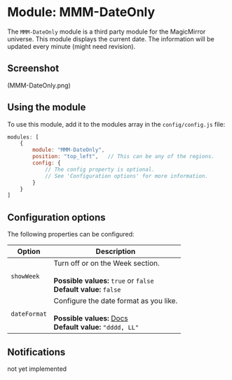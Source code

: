 # Module: MMM-DateOnly
The `MMM-DateOnly` module is a third party module for the MagicMirror universe.
This module displays the current date. The information will be updated every minute (might need revision).

## Screenshot
(MMM-DateOnly.png)

## Using the module

To use this module, add it to the modules array in the `config/config.js` file:
````javascript
modules: [
	{
		module: "MMM-DateOnly",
		position: "top_left",	// This can be any of the regions.
		config: {
			// The config property is optional.
			// See 'Configuration options' for more information.
		}
	}
]
````

## Configuration options

The following properties can be configured:

| Option            | Description
| ----------------- | -----------
| `showWeek`        | Turn off or on the Week section. <br><br> **Possible values:** `true` or `false` <br> **Default value:** `false`
| `dateFormat`      | Configure the date format as you like. <br><br> **Possible values:** [Docs](http://momentjs.com/docs/#/displaying/format/) <br> **Default value:** `"dddd, LL"`

## Notifications
not yet implemented
